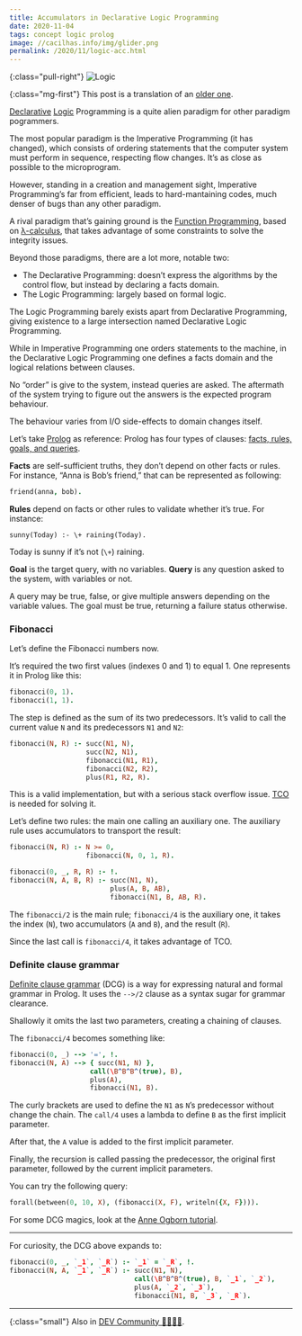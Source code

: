 ```yaml
---
title: Accumulators in Declarative Logic Programming
date: 2020-11-04
tags: concept logic prolog
image: //cacilhas.info/img/glider.png
permalink: /2020/11/logic-acc.html
---
```

[anne-ogborn]: http://www.pathwayslms.com/swipltuts/dcg/
[dcg]: https://www.swi-prolog.org/pldoc/man?section=DCG
[declarative]: https://en.wikipedia.org/wiki/Declarative_programming
[dev.to]: https://dev.to/cacilhas/accumulators-in-declarative-logic-programming-5cl7
[frgq]: http://www.ablmcc.edu.hk/~scy/prolog/pro02.htm
[functional]: https://en.wikipedia.org/wiki/Functional_programming
[λ-calculus]: https://en.wikipedia.org/wiki/Lambda_calculus
[logic]: https://en.wikipedia.org/wiki/Logic_programming
[old]: /2017/11/acumuladores.html
[swi]: https://www.swi-prolog.org/
[tco]: http://wiki.c2.com/?TailCallOptimization

{:class="pull-right"} <img src="{{{ image }}}" alt="Logic" />

{:class="mg-first"} This post is a translation of an [older one][old].

[Declarative][declarative] [Logic][logic] Programming is a quite alien paradigm
for other paradigm pogrammers.

The most popular paradigm is the Imperative Programming (it has changed), which
consists of ordering statements that the computer system must perform in
sequence, respecting flow changes. It’s as close as possible to the
microprogram.

However, standing in a creation and management sight, Imperative Programming’s
far from efficient, leads to hard-mantaining codes, much denser of bugs than any
other paradigm.

A rival paradigm that’s gaining ground is the
[Function Programming][functional], based on [λ-calculus][λ-calculus], that
takes advantage of some constraints to solve the integrity issues.

Beyond those paradigms, there are a lot more, notable two:

- The Declarative Programming: doesn’t express the algorithms by the control
  flow, but instead by declaring a facts domain.
- The Logic Programming: largely based on formal logic.

The Logic Programming barely exists apart from Declarative Programming, giving
existence to a large intersection named Declarative Logic Programming.

While in Imperative Programming one orders statements to the machine, in the
Declarative Logic Programming one defines a facts domain and the logical
relations between clauses.

No “order” is give to the system, instead queries are asked. The aftermath of
the system trying to figure out the answers is the expected program behaviour.

The behaviour varies from I/O side-effects to domain changes itself.

Let’s take [Prolog][swi] as reference: Prolog has four types of clauses:
[facts, rules, goals, and queries][frgq].

**Facts** are self-sufficient truths, they don’t depend on other facts or rules.
For instance, “Anna is Bob’s friend,” that can be represented as following:

```prolog
friend(anna, bob).
```

**Rules** depend on facts or other rules to validate whether it’s true. For
instance:

```
sunny(Today) :- \+ raining(Today).
```

Today is sunny if it’s not (`\+`) raining.

**Goal** is the target query, with no variables. **Query** is any question asked
to the system, with variables or not.

A query may be true, false, or give multiple answers depending on the variable
values. The goal must be true, returning a failure status otherwise.

### Fibonacci

Let’s define the Fibonacci numbers now.

It’s required the two first values (indexes 0 and 1) to equal 1. One represents
it in Prolog like this:

```prolog
fibonacci(0, 1).
fibonacci(1, 1).
```

The step is defined as the sum of its two predecessors. It’s valid to call the
current value `N` and its predecessors `N1` and `N2`:

```prolog
fibonacci(N, R) :- succ(N1, N),
                   succ(N2, N1),
                   fibonacci(N1, R1),
                   fibonacci(N2, R2),
                   plus(R1, R2, R).
```

This is a valid implementation, but with a serious stack overflow issue.
[TCO][tco] is needed for solving it.

Let’s define two rules: the main one calling an auxiliary one. The auxiliary
rule uses accumulators to transport the result:

```prolog
fibonacci(N, R) :- N >= 0,
                   fibonacci(N, 0, 1, R).

fibonacci(0, _, R, R) :- !.
fibonacci(N, A, B, R) :- succ(N1, N),
                         plus(A, B, AB),
                         fibonacci(N1, B, AB, R).
```

The `fibonacci/2` is the main rule; `fibonacci/4` is the auxiliary one, it takes
the index (`N`), two accumulators (`A` and `B`), and the result (`R`).

Since the last call is `fibonacci/4`, it takes advantage of TCO.

### Definite clause grammar

[Definite clause grammar][dcg] (DCG) is a way for expressing natural and formal
grammar in Prolog. It uses the `-->/2` clause as a syntax sugar for grammar
clearance.

Shallowly it omits the last two parameters, creating a chaining of clauses.

The `fibonacci/4` becomes something like:

```prolog
fibonacci(0, _) --> '=', !.
fibonacci(N, A) --> { succ(N1, N) },
                    call(\B^B^B^(true), B),
                    plus(A),
                    fibonacci(N1, B).
```

The curly brackets are used to define the `N1` as `N`’s predecessor without
change the chain. The `call/4` uses a lambda to define `B` as the first implicit
parameter.

After that, the `A` value is added to the first implicit parameter.

Finally, the recursion is called passing the predecessor, the original first
parameter, followed by the current implicit parameters.

You can try the following query:

```prolog
forall(between(0, 10, X), (fibonacci(X, F), writeln({X, F}))).
```

For some DCG magics, look at the [Anne Ogborn tutorial][anne-ogborn].

-----

For curiosity, the DCG above expands to:

```prolog
fibonacci(0, _, `_1`, `_R`) :- `_1` = `_R`, !.
fibonacci(N, A, `_1`, `_R`) :- succ(N1, N),
                               call(\B^B^B^(true), B, `_1`, `_2`),
                               plus(A, `_2`, `_3`),
                               fibonacci(N1, B, `_3`, `_R`).
```

-----

{:class="small"} Also in [DEV Community 👩‍💻👨‍💻][dev.to].
